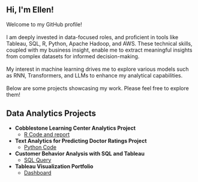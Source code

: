 ## Hi, I'm Ellen!
Welcome to my GitHub profile!
<br />
<br />
I am deeply invested in data-focused roles, and proficient in tools like Tableau, SQL, R, Python, Apache Hadoop, and AWS. These technical skills, coupled with my business insight, enable me to extract meaningful insights from complex datasets for informed decision-making. 
<br />
<br />
My interest in machine learning drives me to explore various models such as RNN, Transformers, and LLMs to enhance my analytical capabilities.
<br />
<br />
Below are some projects showcasing my work. Please feel free to explore them!

<h2>Data Analytics Projects</h2>

- <b>Cobblestone Learning Center Analytics Project</b>
  - [R Code and report](https://github.com/EllenRochester/LearningCenterAnalytics)
- <b>Text Analytics for Predicting Doctor Ratings Project</b>
  - [Python Code](https://github.com/EllenRochester/TextAnalytics)
- <b>Customer Behavior Analysis with SQL and Tableau</b>
  - [SQL Query](https://github.com/EllenRochester/Customer-Behavior-Analysis)
- <b>Tableau Visualization Portfolio</b>
  - [Dashboard](https://public.tableau.com/app/profile/zifei.wang/viz/OverviewDashboard_17260819066980/Overview?publish=yes)


